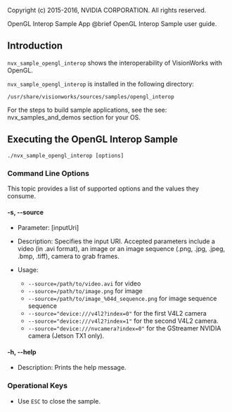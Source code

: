 Copyright (c) 2015-2016, NVIDIA CORPORATION.  All rights reserved.

OpenGL Interop Sample App
@brief OpenGL Interop Sample user guide.

## Introduction ##

`nvx_sample_opengl_interop` shows the interoperability of VisionWorks with OpenGL.

`nvx_sample_opengl_interop` is installed in the following directory:

    /usr/share/visionworks/sources/samples/opengl_interop

For the steps to build sample applications, see the see: nvx_samples_and_demos section for your OS.

## Executing the  OpenGL Interop Sample ##

    ./nvx_sample_opengl_interop [options]

### Command Line Options ###

This topic provides a list of supported options and the values they consume.

#### \-s, \--source ####
- Parameter: [inputUri]
- Description: Specifies the input URI. Accepted parameters include a video (in .avi format), an image or an image sequence (.png, .jpg, .jpeg, .bmp, .tiff), camera to grab frames.
- Usage:

    - `--source=/path/to/video.avi` for video
    - `--source=/path/to/image.png` for image
    - `--source=/path/to/image_%04d_sequence.png` for image sequence sequence
    - `--source="device:///v4l2?index=0"` for the first V4L2 camera
    - `--source="device:///v4l2?index=1"` for the second V4L2 camera.
    - `--source="device:///nvcamera?index=0"` for the GStreamer NVIDIA camera (Jetson TX1 only).

#### \-h, \--help ####
- Description: Prints the help message.

### Operational Keys ###
- Use `ESC` to close the sample.

